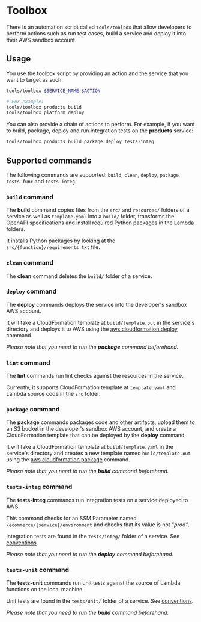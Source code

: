 Toolbox
=======

There is an automation script called `tools/toolbox` that allow developers to perform actions such as run test cases, build a service and deploy it into their AWS sandbox account.

## Usage

You use the toolbox script by providing an action and the service that you want to target as such:

```bash
tools/toolbox $SERVICE_NAME $ACTION

# For example:
tools/toolbox products build
tools/toolbox platform deploy
```

You can also provide a chain of actions to perform. For example, if you want to build, package, deploy and run integration tests on the __products__ service:

```bash
tools/toolbox products build package deploy tests-integ
```

## Supported commands

The following commands are supported: `build`, `clean`, `deploy`, `package`, `tests-func` and `tests-integ`.

### `build` command

The __build__ command copies files from the `src/` and `resources/` folders of a service as well as `template.yaml` into a `build/` folder, transforms the OpenAPI specifications and install required Python packages in the Lambda folders.

It installs Python packages by looking at the `src/{function}/requirements.txt` file.

### `clean` command

The __clean__ command deletes the `build/` folder of a service.

### `deploy` command

The __deploy__ commands deploys the service into the developer's sandbox AWS account.

It will take a CloudFormation template at `build/template.out` in the service's directory and deploys it to AWS using the [aws cloudformation deploy](https://docs.aws.amazon.com/cli/latest/reference/cloudformation/deploy/index.html) command.

_Please note that you need to run the __package__ command beforehand._

### `lint` command

The __lint__ commands run lint checks against the resources in the service.

Currently, it supports CloudFormation template at `template.yaml` and Lambda source code in the `src` folder.

### `package` command

The __package__ commands packages code and other artifacts, upload them to an S3 bucket in the developer's sandbox AWS account, and create a CloudFormation template that can be deployed by the __deploy__ command.

It will take a CloudFormation template at `build/template.yaml` in the service's directory and creates a new template named `build/template.out` using the [aws cloudformation package](https://docs.aws.amazon.com/cli/latest/reference/cloudformation/package.html) command.

_Please note that you need to run the __build__ command beforehand._

### `tests-integ` command

The __tests-integ__ commands run integration tests on a service deployed to AWS.

This command checks for an SSM Parameter named `/ecommerce/{service}/environment` and checks that its value is not _"prod"_.

Integration tests are found in the `tests/integ/` folder of a service. See [conventions](conventions.md).

_Please note that you need to run the __deploy__ command beforehand._

### `tests-unit` command

The __tests-unit__ commands run unit tests against the source of Lambda functions on the local machine.

Unit tests are found in the `tests/unit/` folder of a service. See [conventions](conventions.md).

_Please note that you need to run the __build__ command beforehand._